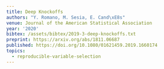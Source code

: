 ```yaml
---
title: Deep Knockoffs
authors: "Y. Romano, M. Sesia, E. Cand\xE8s"
venue: Journal of the American Statistical Association
year: '2020'
bibtex: /assets/bibtex/2019-3-deep-knockoffs.txt
preprint: https://arxiv.org/abs/1811.06687
published: https://doi.org/10.1080/01621459.2019.1660174
topics:
  - reproducible-variable-selection
---
```

